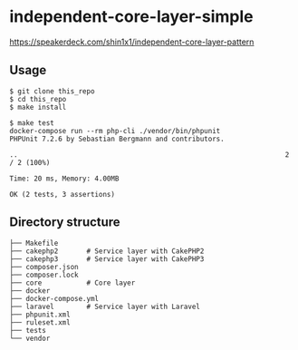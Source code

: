 # independent-core-layer-simple

https://speakerdeck.com/shin1x1/independent-core-layer-pattern

## Usage

```
$ git clone this_repo
$ cd this_repo
$ make install

$ make test
docker-compose run --rm php-cli ./vendor/bin/phpunit
PHPUnit 7.2.6 by Sebastian Bergmann and contributors.

..                                                                  2 / 2 (100%)

Time: 20 ms, Memory: 4.00MB

OK (2 tests, 3 assertions)
```

## Directory structure

```
├── Makefile
├── cakephp2       # Service layer with CakePHP2
├── cakephp3       # Service layer with CakePHP3
├── composer.json
├── composer.lock 
├── core           # Core layer
├── docker
├── docker-compose.yml
├── laravel        # Service layer with Laravel
├── phpunit.xml
├── ruleset.xml
├── tests
└── vendor
```

